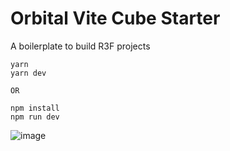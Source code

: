 # Orbital Vite Cube Starter
A boilerplate to build R3F projects

```
yarn
yarn dev

OR

npm install
npm run dev
```


![image](https://user-images.githubusercontent.com/6551176/221732091-23ee52cb-4150-42fa-b998-43628d7a6b0d.png)
